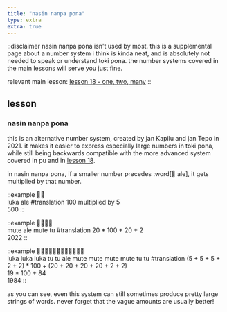 ```yaml
---
title: "nasin nanpa pona"
type: extra
extra: true
---
```


::disclaimer
nasin nanpa pona isn't used by most. this is a supplemental page about a number system i think is kinda neat, and is absolutely not needed to speak or understand toki pona. the number systems covered in the main lessons will serve you just fine.

relevant main lesson: [lesson 18 - one, two, many](/en/one-two-many)
::

## lesson
### nasin nanpa pona
this is an alternative number system, created by jan Kapilu and jan Tepo in 2021. it makes it easier to express especially large numbers in toki pona, while still being backwards compatible with the more advanced system covered in pu and in [lesson 18](/en/one-two-many).

in nasin nanpa pona, if a smaller number precedes :word[󱤄 ale], it gets multiplied by that number.

::example
󱤭󱤄 \
luka ale
#translation
100 multiplied by 5 \
500
::

::example
󱤼󱤄󱤼󱥮 \
mute ale mute tu
#translation
20 * 100 + 20 + 2 \
2022
::

::example
󱤭󱤭󱤭󱥮󱥮󱤄󱤼󱤼󱤼󱤼󱥮󱥮 \
luka luka luka tu tu ale mute mute mute mute tu tu
#translation
(5 + 5 + 5 + 2 + 2) * 100 + (20 + 20 + 20 + 20 + 2 + 2) \
19 * 100 + 84 \
1984
::

as you can see, even this system can still sometimes produce pretty large strings of words. never forget that the vague amounts are usually better!
